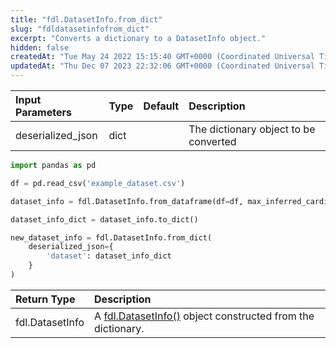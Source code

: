 ```yaml
---
title: "fdl.DatasetInfo.from_dict"
slug: "fdldatasetinfofrom_dict"
excerpt: "Converts a dictionary to a DatasetInfo object."
hidden: false
createdAt: "Tue May 24 2022 15:15:40 GMT+0000 (Coordinated Universal Time)"
updatedAt: "Thu Dec 07 2023 22:32:06 GMT+0000 (Coordinated Universal Time)"
---
```

| Input Parameters  | Type | Default | Description                           |
| :---------------- | :--- | :------ | :------------------------------------ |
| deserialized_json | dict |         | The dictionary object to be converted |

```python Usage
import pandas as pd

df = pd.read_csv('example_dataset.csv')

dataset_info = fdl.DatasetInfo.from_dataframe(df=df, max_inferred_cardinality=100)

dataset_info_dict = dataset_info.to_dict()

new_dataset_info = fdl.DatasetInfo.from_dict(
    deserialized_json={
        'dataset': dataset_info_dict
    }
)
```

| Return Type     | Description                                                                       |
| :-------------- | :-------------------------------------------------------------------------------- |
| fdl.DatasetInfo | A [fdl.DatasetInfo()](ref:fdldatasetinfo) object constructed from the dictionary. |
